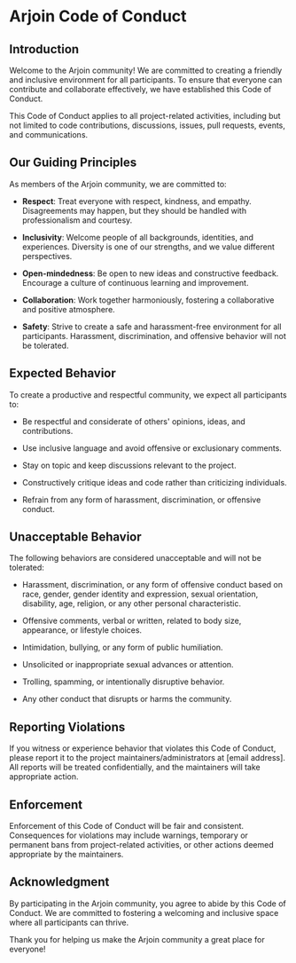 # Arjoin Code of Conduct



## Introduction



Welcome to the Arjoin community! We are committed to creating a friendly and inclusive environment for all participants. To ensure that everyone can contribute and collaborate effectively, we have established this Code of Conduct.



This Code of Conduct applies to all project-related activities, including but not limited to code contributions, discussions, issues, pull requests, events, and communications.



## Our Guiding Principles



As members of the Arjoin community, we are committed to:



- **Respect**: Treat everyone with respect, kindness, and empathy. Disagreements may happen, but they should be handled with professionalism and courtesy.



- **Inclusivity**: Welcome people of all backgrounds, identities, and experiences. Diversity is one of our strengths, and we value different perspectives.



- **Open-mindedness**: Be open to new ideas and constructive feedback. Encourage a culture of continuous learning and improvement.



- **Collaboration**: Work together harmoniously, fostering a collaborative and positive atmosphere.



- **Safety**: Strive to create a safe and harassment-free environment for all participants. Harassment, discrimination, and offensive behavior will not be tolerated.



## Expected Behavior



To create a productive and respectful community, we expect all participants to:



- Be respectful and considerate of others' opinions, ideas, and contributions.

- Use inclusive language and avoid offensive or exclusionary comments.

- Stay on topic and keep discussions relevant to the project.

- Constructively critique ideas and code rather than criticizing individuals.

- Refrain from any form of harassment, discrimination, or offensive conduct.



## Unacceptable Behavior



The following behaviors are considered unacceptable and will not be tolerated:



- Harassment, discrimination, or any form of offensive conduct based on race, gender, gender identity and expression, sexual orientation, disability, age, religion, or any other personal characteristic.

- Offensive comments, verbal or written, related to body size, appearance, or lifestyle choices.

- Intimidation, bullying, or any form of public humiliation.

- Unsolicited or inappropriate sexual advances or attention.

- Trolling, spamming, or intentionally disruptive behavior.

- Any other conduct that disrupts or harms the community.



## Reporting Violations



If you witness or experience behavior that violates this Code of Conduct, please report it to the project maintainers/administrators at [email address]. All reports will be treated confidentially, and the maintainers will take appropriate action.



## Enforcement



Enforcement of this Code of Conduct will be fair and consistent. Consequences for violations may include warnings, temporary or permanent bans from project-related activities, or other actions deemed appropriate by the maintainers.



## Acknowledgment



By participating in the Arjoin community, you agree to abide by this Code of Conduct. We are committed to fostering a welcoming and inclusive space where all participants can thrive.



Thank you for helping us make the Arjoin community a great place for everyone!
